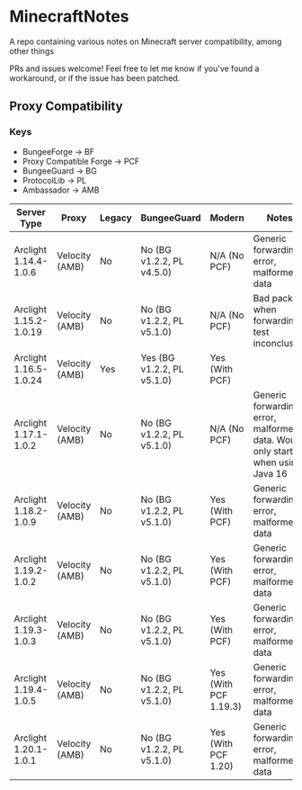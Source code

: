 # MinecraftNotes
A repo containing various notes on Minecraft server compatibility, among other things

PRs and issues welcome! Feel free to let me know if you've found a workaround, or if the issue has been patched.

## Proxy Compatibility
### Keys
- BungeeForge -> BF
- Proxy Compatible Forge -> PCF
- BungeeGuard -> BG
- ProtocolLib -> PL
- Ambassador -> AMB

| Server Type            | Proxy          | Legacy      | BungeeGuard                | Modern         | Notes |
| ---------------------- | -------------- | ----------- | -------------------------- | -------------- | --- |
| Arclight 1.14.4-1.0.6  | Velocity (AMB) | No          | No (BG v1.2.2, PL v4.5.0)  | N/A (No PCF)   | Generic forwarding error, malformed data |
| Arclight 1.15.2-1.0.19 | Velocity (AMB) | No          | No (BG v1.2.2, PL v5.1.0)  | N/A (No PCF)   | Bad packet when forwarding, test inconclusive |
| Arclight 1.16.5-1.0.24 | Velocity (AMB) | Yes         | Yes (BG v1.2.2, PL v5.1.0) | Yes (With PCF) | |
| Arclight 1.17.1-1.0.2  | Velocity (AMB) | No          | No (BG v1.2.2, PL v5.1.0)  | N/A (No PCF)   | Generic forwarding error, malformed data. Would only start when using Java 16 |
| Arclight 1.18.2-1.0.9  | Velocity (AMB) | No          | No (BG v1.2.2, PL v5.1.0)  | Yes (With PCF) | Generic forwarding error, malformed data |
| Arclight 1.19.2-1.0.2  | Velocity (AMB) | No          | No (BG v1.2.2, PL v5.1.0)  | Yes (With PCF) | Generic forwarding error, malformed data |
| Arclight 1.19.3-1.0.3  | Velocity (AMB) | No          | No (BG v1.2.2, PL v5.1.0)  | Yes (With PCF) | Generic forwarding error, malformed data |
| Arclight 1.19.4-1.0.5  | Velocity (AMB) | No          | No (BG v1.2.2, PL v5.1.0)  | Yes (With PCF 1.19.3) | Generic forwarding error, malformed data |
| Arclight 1.20.1-1.0.1  | Velocity (AMB) | No          | No (BG v1.2.2, PL v5.1.0)  | Yes (With PCF 1.20) | Generic forwarding error, malformed data |

